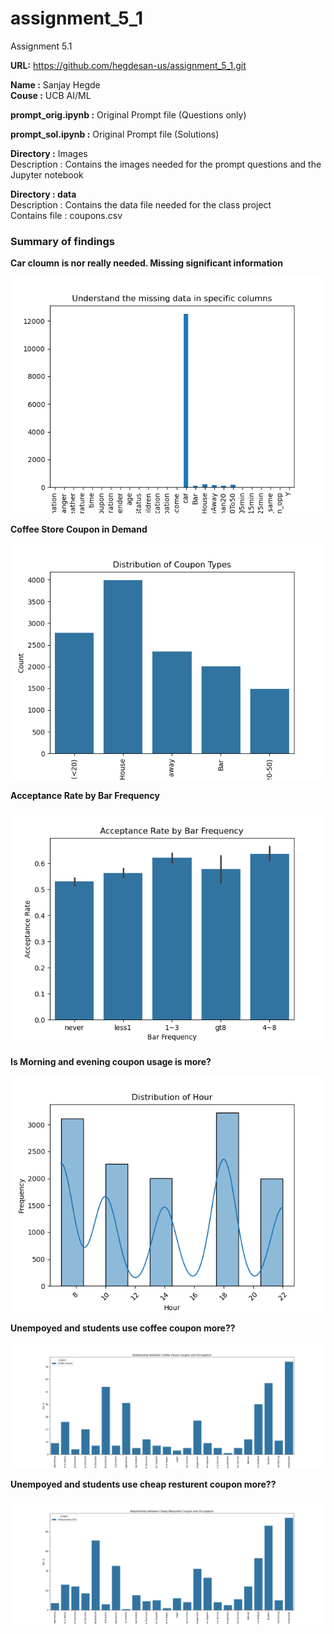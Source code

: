 # assignment_5_1
 Assignment 5.1 

 
 **URL:** https://github.com/hegdesan-us/assignment_5_1.git

**Name :** Sanjay Hegde \
**Couse :** UCB AI/ML 

**prompt_orig.ipynb :** Original Prompt file (Questions only)

**prompt_sol.ipynb :** Original Prompt file (Solutions)


**Directory :** Images \
  Description : Contains the images needed for the prompt questions and the Jupyter notebook 

**Directory : data** \
 Description : Contains the data file needed for the class project\
 Contains file : coupons.csv

### Summary of findings
 **Car cloumn is nor really needed. Missing significant information**

 ![MissingDataImage](images/missingdata.png)

**Coffee Store Coupon in Demand**

 ![MissingDataImage](images/coupon-distribution.png)
  
**Acceptance Rate by Bar Frequency**

 ![MissingDataImage](images/bar-acceptance.png)

**Is Morning and evening coupon usage is more?**

 ![MissingDataImage](images/hour-distribution.png)

**Unempoyed and students use coffee coupon more??**

 ![MissingDataImage](images/relation-coffee-coupon.png)

**Unempoyed and students use cheap resturent coupon more??**

 ![MissingDataImage](images/relation-coupon-cheapresturent.png)

 


 

 

